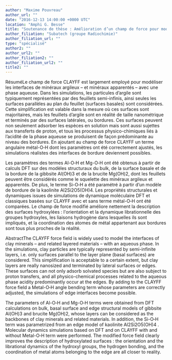 ```yaml
---
author: "Maxime Pouvreau"
author_url: ""
date: "2016-12-13 14:00:00 +0000 UTC"
location: "Amphi G. Besse"
title: "Soutenance de thèse : Amélioration d’un champ de force pour modéliser les bordures de particules argileuses"
author_filiation: "Subatech (groupe Radiochimie)"
author_filiation_url: ""
type: "spécialisé"
author2: ""
author_url2: ""
author_filiation2: ""
author_filiation_url2: ""
title2: ""
---
```

RésuméLe champ de force CLAYFF est largement employé pour modéliser les interfaces de minéraux argileux – et minéraux apparentés – avec une phase aqueuse. Dans les simulations, les particules d’argile sont typiquement représentées par des feuillets semi-infinis, ainsi seules les surfaces parallèles au plan du feuillet (surfaces basales) sont considérées. Cette simplification est valable dans la mesure où ces surfaces sont majoritaires, mais les feuillets d’argile sont en réalité de taille nanométrique et terminés par des surfaces latérales, ou bordures. Ces surfaces peuvent non seulement adsorber les espèces en solution mais sont aussi sujettes aux transferts de proton, et tous les processus physico-chimiques liés à l’acidité de la phase aqueuse se produisent de façon prédominante au niveau des bordures. En ajoutant au champ de force CLAYFF un terme angulaire métal-O‑H dont les paramètres ont été correctement ajustés, les simulations réalistes des interfaces de bordure deviennent possibles.

Les paramètres des termes Al-O‑H et Mg-O‑H ont été obtenus à partir de calculs DFT sur des modèles structuraux du bulk, de la surface basale et de la bordure de la gibbsite Al(OH)3 et de la brucite Mg(OH)2, dont les feuillets peuvent être considérés comme le squelette des minéraux argileux et apparentés. De plus, le terme Si-O‑H a été paramétré à partir d’un modèle de bordure de la kaolinite Al2Si2O5(OH)4. Les propriétés structurales et dynamiques issues de simulations de dynamique moléculaire DFT et classiques basées sur CLAYFF avec et sans terme métal-O‑H ont été comparées. Le champ de force modifié améliore nettement la description des surfaces hydroxylées : l'orientation et la dynamique librationnelle des groupes hydroxyles, les liaisons hydrogène dans lesquelles ils sont impliqués, et la coordination des atomes de métal appartenant aux bordures sont tous plus proches de la réalité.

AbstractThe CLAYFF force field is widely used to model the interfaces of clay minerals – and related layered materials – with an aqueous phase. In the simulations, clay particles are typically represented by semi-infinite layers, i.e. only surfaces parallel to the layer plane (basal surfaces) are considered. This simplification is acceptable to a certain extent, but clay layers are really nanosized and terminated by lateral surfaces or edges. These surfaces can not only adsorb solvated species but are also subject to proton transfers, and all physico-chemical processes related to the aqueous phase acidity predominantly occur at the edges. By adding to the CLAYFF force field a Metal-O‑H angle bending term whose parameters are correctly adjusted, the simulations of edge interfaces become possible.

The parameters of Al-O‑H and Mg-O‑H terms were obtained from DFT calculations on bulk, basal surface and edge structural models of gibbsite Al(OH)3 and brucite Mg(OH)2, whose layers can be considered as the backbones of clay minerals and related materials. In addition, the Si-O‑H term was parametrized from an edge model of kaolinite Al2Si2O5(OH)4 . Molecular dynamics simulations based on DFT and on CLAYFF with and without Metal-O‑H term were performed. The modified force field clearly improves the description of hydroxylated surfaces : the orientation and the librational dynamics of the hydroxyl groups, the hydrogen bonding, and the coordination of metal atoms belonging to the edge are all closer to reality.
